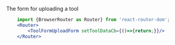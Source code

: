 The form for uploading a tool
```jsx
    import {BrowserRouter as Router} from 'react-router-dom';
    <Router>
        <ToolFormUploadForm setToolDataCb={()=>{return;}}/>
    </Router>
```